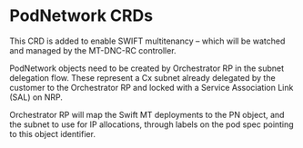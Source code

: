 # PodNetwork CRDs

This CRD is added to enable SWIFT multitenancy – which will be watched and managed by the MT-DNC-RC controller.

PodNetwork objects need to be created by Orchestrator RP in the subnet delegation flow.
These represent a Cx subnet already delegated by the customer to the Orchestrator RP and locked with a Service Association Link (SAL) on NRP.

Orchestrator RP will map the Swift MT deployments to the PN object, and the subnet to use for IP allocations, through labels on the pod spec pointing to this object identifier.
